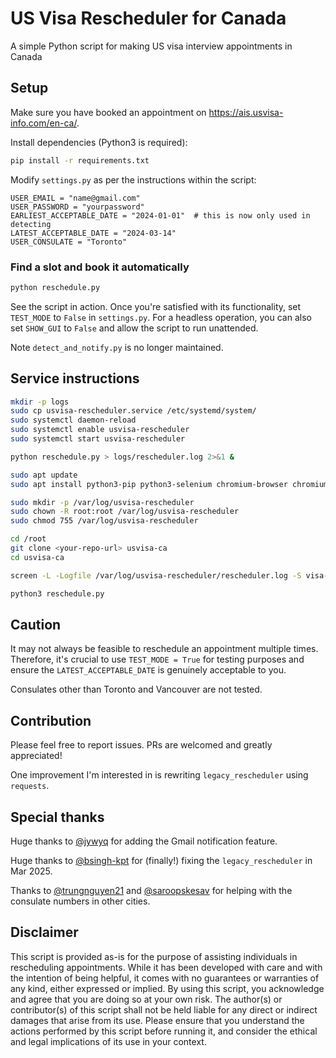 # US Visa Rescheduler for Canada

A simple Python script for making US visa interview appointments in Canada

## Setup

Make sure you have booked an appointment on https://ais.usvisa-info.com/en-ca/.

Install dependencies (Python3 is required):

```sh
pip install -r requirements.txt
```

Modify `settings.py` as per the instructions within the script:

```python3
USER_EMAIL = "name@gmail.com"
USER_PASSWORD = "yourpassword"
EARLIEST_ACCEPTABLE_DATE = "2024-01-01"  # this is now only used in detecting
LATEST_ACCEPTABLE_DATE = "2024-03-14"
USER_CONSULATE = "Toronto"
```

### Find a slot and book it automatically

```sh
python reschedule.py
```

See the script in action. Once you're satisfied with its functionality, set `TEST_MODE` to `False` in `settings.py`. For a headless operation, you can also set `SHOW_GUI` to `False` and allow the script to run unattended.

Note `detect_and_notify.py` is no longer maintained.

## Service instructions

```sh
mkdir -p logs
sudo cp usvisa-rescheduler.service /etc/systemd/system/
sudo systemctl daemon-reload
sudo systemctl enable usvisa-rescheduler
sudo systemctl start usvisa-rescheduler

python reschedule.py > logs/rescheduler.log 2>&1 &
```

```sh
sudo apt update
sudo apt install python3-pip python3-selenium chromium-browser chromium-chromedriver screen

sudo mkdir -p /var/log/usvisa-rescheduler
sudo chown -R root:root /var/log/usvisa-rescheduler
sudo chmod 755 /var/log/usvisa-rescheduler

cd /root
git clone <your-repo-url> usvisa-ca
cd usvisa-ca

screen -L -Logfile /var/log/usvisa-rescheduler/rescheduler.log -S visa-rescheduler

python3 reschedule.py
```

## Caution

It may not always be feasible to reschedule an appointment multiple times. Therefore, it's crucial to use `TEST_MODE = True` for testing purposes and ensure the `LATEST_ACCEPTABLE_DATE` is genuinely acceptable to you.

Consulates other than Toronto and Vancouver are not tested.

## Contribution

Please feel free to report issues. PRs are welcomed and greatly appreciated!

One improvement I'm interested in is rewriting `legacy_rescheduler` using `requests`.

## Special thanks

Huge thanks to [@jywyq](https://github.com/jywyq) for adding the Gmail notification feature.

Huge thanks to [@bsingh-kpt](https://github.com/bsingh-kpt) for (finally!) fixing the `legacy_rescheduler` in Mar 2025.

Thanks to [@trungnguyen21](https://github.com/trungnguyen21) and [@saroopskesav](https://github.com/saroopskesav) for helping with the consulate numbers in other cities.

## Disclaimer

This script is provided as-is for the purpose of assisting individuals in rescheduling appointments. While it has been developed with care and with the intention of being helpful, it comes with no guarantees or warranties of any kind, either expressed or implied. By using this script, you acknowledge and agree that you are doing so at your own risk. The author(s) or contributor(s) of this script shall not be held liable for any direct or indirect damages that arise from its use. Please ensure that you understand the actions performed by this script before running it, and consider the ethical and legal implications of its use in your context.
